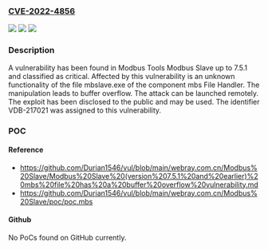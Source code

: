 ### [CVE-2022-4856](https://cve.mitre.org/cgi-bin/cvename.cgi?name=CVE-2022-4856)
![](https://img.shields.io/static/v1?label=Product&message=Modbus%20Slave&color=blue)
![](https://img.shields.io/static/v1?label=Version&message=%3D%207.5.0%20&color=brighgreen)
![](https://img.shields.io/static/v1?label=Vulnerability&message=CWE-120%20Buffer%20Overflow&color=brighgreen)

### Description

A vulnerability has been found in Modbus Tools Modbus Slave up to 7.5.1 and classified as critical. Affected by this vulnerability is an unknown functionality of the file mbslave.exe of the component mbs File Handler. The manipulation leads to buffer overflow. The attack can be launched remotely. The exploit has been disclosed to the public and may be used. The identifier VDB-217021 was assigned to this vulnerability.

### POC

#### Reference
- https://github.com/Durian1546/vul/blob/main/webray.com.cn/Modbus%20Slave/Modbus%20Slave%20(version%207.5.1%20and%20earlier)%20mbs%20file%20has%20a%20buffer%20overflow%20vulnerability.md
- https://github.com/Durian1546/vul/blob/main/webray.com.cn/Modbus%20Slave/poc/poc.mbs

#### Github
No PoCs found on GitHub currently.

